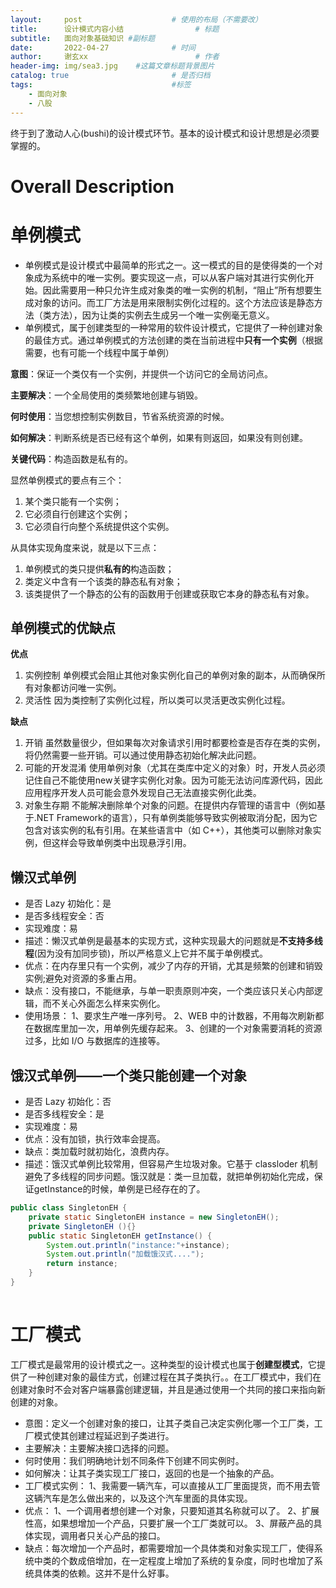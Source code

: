 ```yaml
---
layout:     post   				    # 使用的布局（不需要改）
title:      设计模式内容小结				# 标题 
subtitle:   面向对象基础知识 #副标题
date:       2022-04-27 				# 时间
author:     谢玄xx 						# 作者
header-img: img/sea3.jpg 	#这篇文章标题背景图片
catalog: true 						# 是否归档
tags:								#标签
    - 面向对象
    - 八股
---
```


终于到了激动人心(bushi)的设计模式环节。基本的设计模式和设计思想是必须要掌握的。

# Overall Description


# 单例模式

* 单例模式是设计模式中最简单的形式之一。这一模式的目的是使得类的一个对象成为系统中的唯一实例。要实现这一点，可以从客户端对其进行实例化开始。因此需要用一种只允许生成对象类的唯一实例的机制，“阻止”所有想要生成对象的访问。而工厂方法是用来限制实例化过程的。这个方法应该是静态方法（类方法），因为让类的实例去生成另一个唯一实例毫无意义。
* 单例模式，属于创建类型的一种常用的软件设计模式，它提供了一种创建对象的最佳方式。通过单例模式的方法创建的类在当前进程中**只有一个实例**（根据需要，也有可能一个线程中属于单例）

**意图**：保证一个类仅有一个实例，并提供一个访问它的全局访问点。

**主要解决**：一个全局使用的类频繁地创建与销毁。

**何时使用**：当您想控制实例数目，节省系统资源的时候。

**如何解决**：判断系统是否已经有这个单例，如果有则返回，如果没有则创建。

**关键代码**：构造函数是私有的。

显然单例模式的要点有三个：
1. 某个类只能有一个实例；
2. 它必须自行创建这个实例；
3. 它必须自行向整个系统提供这个实例。

从具体实现角度来说，就是以下三点：
1. 单例模式的类只提供**私有的**构造函数；
2. 类定义中含有一个该类的静态私有对象；
3. 该类提供了一个静态的公有的函数用于创建或获取它本身的静态私有对象。

## 单例模式的优缺点

**优点**
1. 实例控制
单例模式会阻止其他对象实例化自己的单例对象的副本，从而确保所有对象都访问唯一实例。
2. 灵活性
因为类控制了实例化过程，所以类可以灵活更改实例化过程。  

**缺点**
1. 开销
虽然数量很少，但如果每次对象请求引用时都要检查是否存在类的实例，将仍然需要一些开销。可以通过使用静态初始化解决此问题。
2. 可能的开发混淆
使用单例对象（尤其在类库中定义的对象）时，开发人员必须记住自己不能使用new关键字实例化对象。因为可能无法访问库源代码，因此应用程序开发人员可能会意外发现自己无法直接实例化此类。
3. 对象生存期
不能解决删除单个对象的问题。在提供内存管理的语言中（例如基于.NET Framework的语言），只有单例类能够导致实例被取消分配，因为它包含对该实例的私有引用。在某些语言中（如 C++），其他类可以删除对象实例，但这样会导致单例类中出现悬浮引用。

## 懒汉式单例

* 是否 Lazy 初始化：是
* 是否多线程安全：否
* 实现难度：易
* 描述：懒汉式单例是最基本的实现方式，这种实现最大的问题就是**不支持多线程**(因为没有加同步锁)，所以严格意义上它并不属于单例模式。
* 优点：在内存里只有一个实例，减少了内存的开销，尤其是频繁的创建和销毁实例;避免对资源的多重占用。
* 缺点：没有接口，不能继承，与单一职责原则冲突，一个类应该只关心内部逻辑，而不关心外面怎么样来实例化。
* 使用场景： 1、要求生产唯一序列号。 2、WEB 中的计数器，不用每次刷新都在数据库里加一次，用单例先缓存起来。 3、创建的一个对象需要消耗的资源过多，比如 I/O 与数据库的连接等。


## 饿汉式单例——一个类只能创建一个对象

* 是否 Lazy 初始化：否
* 是否多线程安全：是
* 实现难度：易
* 优点：没有加锁，执行效率会提高。
* 缺点：类加载时就初始化，浪费内存。
* 描述：饿汉式单例比较常用，但容易产生垃圾对象。它基于 classloder 机制避免了多线程的同步问题。饿汉就是：类一旦加载，就把单例初始化完成，保证getInstance的时候，单例是已经存在的了。

```JAVA
public class SingletonEH {
    private static SingletonEH instance = new SingletonEH();
    private SingletonEH (){}
    public static SingletonEH getInstance() {
        System.out.println("instance:"+instance);
        System.out.println("加载饿汉式....");
        return instance;
    }
}
 
```

# 工厂模式

工厂模式是最常用的设计模式之一。这种类型的设计模式也属于**创建型模式**，它提供了一种创建对象的最佳方式，创建过程在其子类执行。。在工厂模式中，我们在创建对象时不会对客户端暴露创建逻辑，并且是通过使用一个共同的接口来指向新创建的对象。

* 意图：定义一个创建对象的接口，让其子类自己决定实例化哪一个工厂类，工厂模式使其创建过程延迟到子类进行。
* 主要解决：主要解决接口选择的问题。
* 何时使用：我们明确地计划不同条件下创建不同实例时。
* 如何解决：让其子类实现工厂接口，返回的也是一个抽象的产品。
* 工厂模式实例： 1、我需要一辆汽车，可以直接从工厂里面提货，而不用去管这辆汽车是怎么做出来的，以及这个汽车里面的具体实现。
* 优点： 1、一个调用者想创建一个对象，只要知道其名称就可以了。 2、扩展性高，如果想增加一个产品，只要扩展一个工厂类就可以。 3、屏蔽产品的具体实现，调用者只关心产品的接口。
* 缺点：每次增加一个产品时，都需要增加一个具体类和对象实现工厂，使得系统中类的个数成倍增加，在一定程度上增加了系统的复杂度，同时也增加了系统具体类的依赖。这并不是什么好事。
